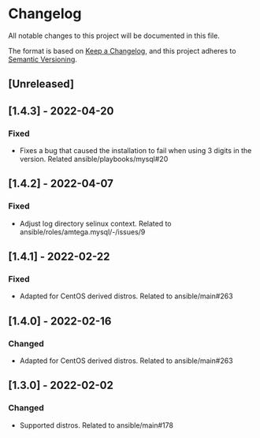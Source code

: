 # Changelog
All notable changes to this project will be documented in this file.

The format is based on [Keep a Changelog](https://keepachangelog.com/en/1.0.0/),
and this project adheres to [Semantic Versioning](https://semver.org/spec/v2.0.0.html).

## [Unreleased]
## [1.4.3] - 2022-04-20
### Fixed
- Fixes a bug that caused the installation to fail when using 3 digits in the version. Related ansible/playbooks/mysql#20

## [1.4.2] - 2022-04-07
### Fixed
- Adjust log directory selinux context. Related to ansible/roles/amtega.mysql/-/issues/9

## [1.4.1] - 2022-02-22
### Fixed
- Adapted for CentOS derived distros. Related to ansible/main#263

## [1.4.0] - 2022-02-16
### Changed
- Adapted for CentOS derived distros. Related to ansible/main#263

## [1.3.0] - 2022-02-02
### Changed
- Supported distros. Related to ansible/main#178

